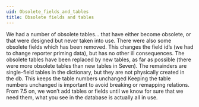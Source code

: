 ```yaml
---
uid: Obsolete_fields_and_tables
title: Obsolete fields and tables
---
```


We had a number of obsolete tables... that have either become obsolete, or that were designed but never taken into use.
There were also some obsolete fields which has been removed. This changes the field id’s (we had to change reporter priming data), but has no other ill consequences.
The obsolete tables have been replaced by new tables, as far as possible (there were more obsolete tables than new tables in Seven). The remainders are single-field tables in the dictionary, but they are not physically created in the db. This keeps the table numbers unchanged
Keeping the table numbers unchanged is important to avoid breaking or remapping relations.
From 7.5 on, we won’t add tables or fields until we know for sure that we need them, what you see in the database is actually all in use.